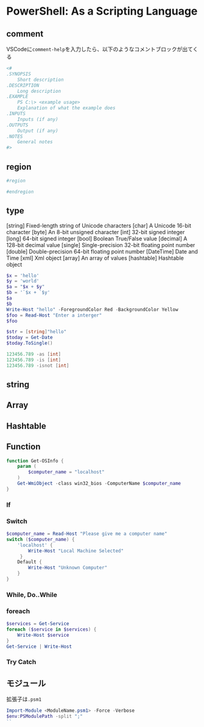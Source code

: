 # PowerShell: As a Scripting Language

## comment

VSCodeに`comment-help`を入力したら、以下のようなコメントブロックが出てくる

```powershell
<#
.SYNOPSIS
    Short description
.DESCRIPTION
    Long description
.EXAMPLE
    PS C:\> <example usage>
    Explanation of what the example does
.INPUTS
    Inputs (if any)
.OUTPUTS
    Output (if any)
.NOTES
    General notes
#>
```

## region

```powershell
#region 

#endregion
```

## type

[string]    Fixed-length string of Unicode characters
[char]      A Unicode 16-bit character
[byte]      An 8-bit unsigned character
[int]       32-bit signed integer
[long]      64-bit signed integer
[bool]      Boolean True/False value
[decimal]   A 128-bit decimal value
[single]    Single-precision 32-bit floating point number
[double]    Double-precision 64-bit floating point number
[DateTime]  Date and Time
[xml]       Xml object
[array]     An array of values
[hashtable] Hashtable object

```powershell
$x = 'hello'
$y = 'world'
$a = "$x + $y"
$b = '`$x + `$y'
$a
$b
Write-Host "hello" -ForegroundColor Red -BackgroundColor Yellow
$foo = Read-Host "Enter a interger"
$foo

$str = [string]"hello"
$today = Get-Date
$today.ToSingle()

123456.789 -as [int]
123456.789 -is [int]
123456.789 -isnot [int]
```

## string

## Array

## Hashtable

## Function

```powershell
function Get-OSInfo {
    param (
        $computer_name = "localhost"
    )
    Get-WmiObject -class win32_bios -ComputerName $computer_name
}
```

### If

### Switch

```powershell
$computer_name = Read-Host "Please give me a computer name"
switch ($computer_name) {
    'localhost' {
        Write-Host "Local Machine Selected"
     }
    Default {
        Write-Host "Unknown Computer"
    }
}
```

### While, Do..While

### foreach

```powershell
$services = Get-Service
foreach ($service in $services) {
    Write-Host $service
}
Get-Service | Write-Host
```

### Try Catch

## モジュール

拡張子は`.psm1`

```powershell
Import-Module <ModuleName.psm1> -Force -Verbose
$env:PSModulePath -split ";"
``